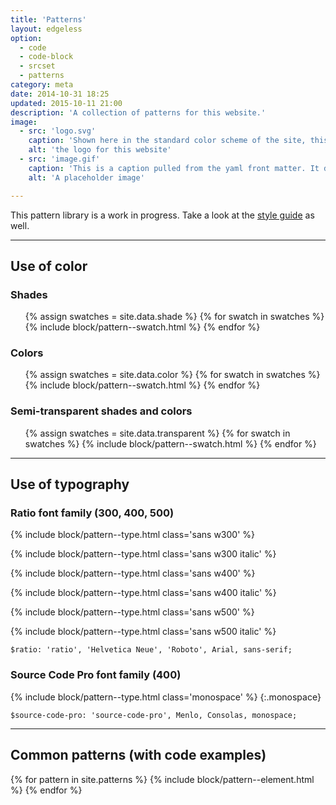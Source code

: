 ```yaml
---
title: 'Patterns'
layout: edgeless
option:
  - code
  - code-block
  - srcset
  - patterns
category: meta
date: 2014-10-31 18:25
updated: 2015-10-11 21:00
description: 'A collection of patterns for this website.'
image:
  - src: 'logo.svg'
    caption: 'Shown here in the standard color scheme of the site, this logo appears in different contexts on different pages.'
    alt: 'the logo for this website'
  - src: 'image.gif'
    caption: 'This is a caption pulled from the yaml front matter. It describes the image in the same `figure` element. By&nbsp;<cite>Oliver&nbsp;Pattison</cite>.'
    alt: 'A placeholder image'

---
```


This pattern library is a work in progress. Take a look at the [style guide](/styles/) as well.

- - -

## Use of color

### Shades

<ul class="grid grid--swatches">
{% assign swatches = site.data.shade %}
{% for swatch in swatches %}
{% include block/pattern--swatch.html %}
{% endfor %}
</ul>

### Colors

<ul class="grid grid--swatches">
{% assign swatches = site.data.color %}
{% for swatch in swatches %}
{% include block/pattern--swatch.html %}
{% endfor %}
</ul>

### Semi-transparent shades and colors

<ul class="grid grid--swatches">
{% assign swatches = site.data.transparent %}
{% for swatch in swatches %}
{% include block/pattern--swatch.html %}
{% endfor %}
</ul>

- - -

## Use of typography

### Ratio font family (300, 400, 500)

{% include block/pattern--type.html class='sans w300' %}

{% include block/pattern--type.html class='sans w300 italic' %}

{% include block/pattern--type.html class='sans w400' %}

{% include block/pattern--type.html class='sans w400 italic' %}

{% include block/pattern--type.html class='sans w500' %}

{% include block/pattern--type.html class='sans w500 italic' %}

```
$ratio: 'ratio', 'Helvetica Neue', 'Roboto', Arial, sans-serif;
```

### Source Code Pro font family (400)

{% include block/pattern--type.html class='monospace' %}
{:.monospace}

```
$source-code-pro: 'source-code-pro', Menlo, Consolas, monospace;
```


- - -

## Common patterns (with code examples)

{% for pattern in site.patterns %}
{% include block/pattern--element.html %}
{% endfor %}
